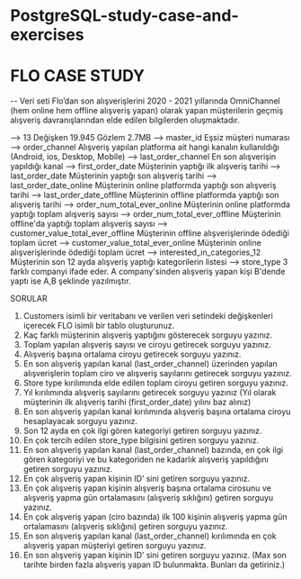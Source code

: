 # PostgreSQL-study-case-and-exercises

# FLO CASE STUDY 
 -- Veri seti 
Flo’dan son alışverişlerini 2020 - 2021 yıllarında OmniChannel (hem online hem offline alışveriş yapan)
olarak yapan müşterilerin geçmiş alışveriş davranışlarından elde edilen bilgilerden oluşmaktadır.

--> 13 Değişken 19.945 Gözlem 2.7MB
--> master_id Eşsiz müşteri numarası
--> order_channel Alışveriş yapılan platforma ait hangi kanalın kullanıldığı (Android, ios, Desktop, Mobile)
--> last_order_channel En son alışverişin yapıldığı kanal
--> first_order_date Müşterinin yaptığı ilk alışveriş tarihi
--> last_order_date Müşterinin yaptığı son alışveriş tarihi
--> last_order_date_online Müşterinin online platformda yaptığı son alışveriş tarihi
--> last_order_date_offline Müşterinin offline platformda yaptığı son alışveriş tarihi
--> order_num_total_ever_online Müşterinin online platformda yaptığı toplam alışveriş sayısı
--> order_num_total_ever_offline Müşterinin offline'da yaptığı toplam alışveriş sayısı
--> customer_value_total_ever_offline Müşterinin offline alışverişlerinde ödediği toplam ücret
--> customer_value_total_ever_online Müşterinin online alışverişlerinde ödediği toplam ücret
--> interested_in_categories_12 Müşterinin son 12 ayda alışveriş yaptığı kategorilerin listesi
--> store_type 3 farklı companyi ifade eder. A company'sinden alışveriş yapan kişi B'dende yaptı ise A,B şeklinde yazılmıştır.


SORULAR
1. Customers isimli bir veritabanı ve verilen veri setindeki değişkenleri içerecek FLO isimli bir tablo oluşturunuz.
2. Kaç farklı müşterinin alışveriş yaptığını gösterecek sorguyu yazınız.
3. Toplam yapılan alışveriş sayısı ve ciroyu getirecek sorguyu yazınız.
4. Alışveriş başına ortalama ciroyu getirecek sorguyu yazınız.
5. En son alışveriş yapılan kanal (last_order_channel) üzerinden yapılan alışverişlerin toplam ciro ve alışveriş sayılarını
getirecek sorguyu yazınız.
6. Store type kırılımında elde edilen toplam ciroyu getiren sorguyu yazınız.
7. Yıl kırılımında alışveriş sayılarını getirecek sorguyu yazınız (Yıl olarak müşterinin ilk alışveriş tarihi (first_order_date) yılını
baz alınız)
8. En son alışveriş yapılan kanal kırılımında alışveriş başına ortalama ciroyu hesaplayacak sorguyu yazınız.
9. Son 12 ayda en çok ilgi gören kategoriyi getiren sorguyu yazınız.
10. En çok tercih edilen store_type bilgisini getiren sorguyu yazınız.
11. En son alışveriş yapılan kanal (last_order_channel) bazında, en çok ilgi gören kategoriyi ve bu kategoriden ne kadarlık
alışveriş yapıldığını getiren sorguyu yazınız.
12. En çok alışveriş yapan kişinin ID’ sini getiren sorguyu yazınız.
13. En çok alışveriş yapan kişinin alışveriş başına ortalama cirosunu ve alışveriş yapma gün ortalamasını (alışveriş sıklığını)
getiren sorguyu yazınız.
14. En çok alışveriş yapan (ciro bazında) ilk 100 kişinin alışveriş yapma gün ortalamasını (alışveriş sıklığını) getiren sorguyu
yazınız.
15. En son alışveriş yapılan kanal (last_order_channel) kırılımında en çok alışveriş yapan müşteriyi getiren sorguyu yazınız.
16. En son alışveriş yapan kişinin ID’ sini getiren sorguyu yazınız. (Max son tarihte birden fazla alışveriş yapan ID bulunmakta.
Bunları da getiriniz.)
